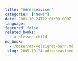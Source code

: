 ```yaml
---
title: "Adresseavisen"
categories: ["News"]
date: 2005-10-24T12:00:00.000Z
language:
featured: false
related_books:
  - a-blessed-child
no_book:
  - /boker/et-velsignet-barn.md
_slug: 2005-10-24-adresseavisen
---
```

